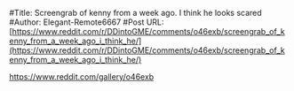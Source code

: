#Title: Screengrab of kenny from a week ago. I think he looks scared
#Author: Elegant-Remote6667
#Post URL: [https://www.reddit.com/r/DDintoGME/comments/o46exb/screengrab_of_kenny_from_a_week_ago_i_think_he/](https://www.reddit.com/r/DDintoGME/comments/o46exb/screengrab_of_kenny_from_a_week_ago_i_think_he/)


https://www.reddit.com/gallery/o46exb